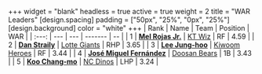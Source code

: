 +++
widget = "blank"
headless = true
active = true
weight = 2
title = "WAR Leaders"
[design.spacing]
padding = ["50px", "25%", "0px", "25%"]
[design.background]
color = "white"
+++
| Rank | Name | Team | Position | WAR |
| :---: | --- | --- | ------- | -- |
| 1 | [**Mel Rojas Jr.**](/players/11380) | [KT Wiz](/teams/KTWiz) | RF | 4.59 |
| 2 | [**Dan Straily**](/players/13648) | [Lotte Giants](/teams/LotteGiants) | RHP | 3.65 |
| 3 | [**Lee Jung-hoo**](/players/10673) | [Kiwoom Heroes](/teams/KiwoomHeroes) | RF | 3.44 |
| 4 | [**José Miguel Fernández**](/players/12514) | [Doosan Bears](/teams/DoosanBears) | 1B | 3.43 |
| 5 | [**Koo Chang-mo**](/players/7698) | [NC Dinos](/teams/NCDinos) | LHP | 3.24 |
